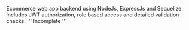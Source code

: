 Ecommerce web app backend using NodeJs, ExpressJs and Sequelize.
Includes JWT authorization, role based access and detailed validation checks.
''' Incomplete '''
